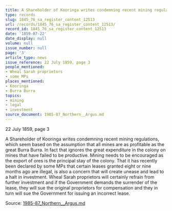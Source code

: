 ```yaml
---
title: A Shareholder of Kooringa writes condemning recent mining regulations
type: records
slug: 1845_76_sa_register_content_12513
url: /records/1845_76_sa_register_content_12513/
record_id: 1845_76_sa_register_content_12513
date: '1859-07-22'
date_display: null
volume: null
issue_number: null
page: '3'
article_type: news
issue_reference: 22 July 1859, page 3
people_mentioned:
- Wheal Sarah proprietors
- some MPs
places_mentioned:
- Kooringa
- Burra Burra
topics:
- mining
- legal
- investment
source_document: 1985-87_Northern__Argus.md
---
```


22 July 1859, page 3

A Shareholder of Kooringa writes condemning recent mining regulations, which seem based on the assumption that all mines are as profitable as the great Burra Burra.  In fact that ignores the great expenditure in the colony on mines that have failed to be productive.  Mining needs to be encouraged as the export of ores is the principal stay of the colony.  That it has recently been declared by some MPs that certain leases granted eight or nine months ago are illegal, is also a concern that will create unease and lead to a halt in investment.  Wheal Sarah proprietors will certainly refrain from further investment and if the Government demands the surrender of the lease, they will sue the original proprietors for compensation and they in turn will sue the Government for issuing an incorrect lease.

Source: [1985-87_Northern__Argus.md](/downloads/markdown/1985-87_Northern__Argus.md)
